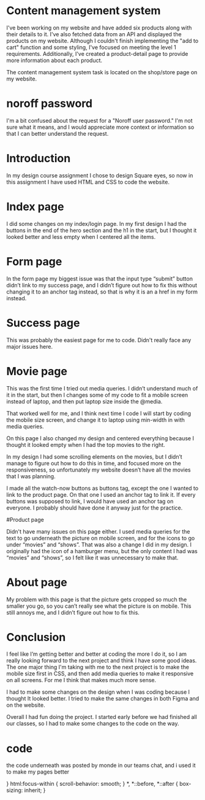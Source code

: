 # Content management system
I've been working on my website and have added six products along with their details to it. I've also fetched data from an API and displayed the products on my website. Although I couldn't finish implementing the "add to cart" function and some styling, I've focused on meeting the level 1 requirements. Additionally, I've created a product-detail page to provide more information about each product.

The content management system task is located on the shop/store page on my website.

# noroff password
I'm a bit confused about the request for a "Noroff user password." I'm not sure what it means, and I would appreciate more context or information so that I can better understand the request.







# Introduction 

 In my design course assignment I chose to design Square eyes, so now in this assignment I have used HTML and CSS to code the website. 

 # Index page 

I did some changes on my index/login page. In my first design I had the buttons in the end of the hero section and the h1 in the start, but I thought it looked better and less empty when I centered all the items. 

 # Form page 

In the form page my biggest issue was that the input type “submit” button didn’t link to my success page, and I didn’t figure out how to fix this without changing it to an anchor tag instead, so that is why it is an a href in my form instead.  

 # Success page 

This was probably the easiest page for me to code. Didn't really face any major issues here. 

 # Movie page 

This was the first time I tried out media queries. I didn’t understand much of it in the start, but then I changes some of my code to fit a mobile screen instead of laptop, and then put laptop size inside the @media.  

That worked well for me, and I think next time I code I will start by coding the mobile size screen, and change it to laptop using min-width in with media queries. 

On this page I also changed my design and centered everything because I thought it looked empty when I had the top movies to the right. 

In my design I had some scrolling elements on the movies, but I didn’t manage to figure out how to do this in time, and focused more on the responsiveness, so unfortunately my website doesn’t have all the movies that I was planning. 

I made all the watch-now buttons as buttons tag, except the one I wanted to link to the product page. On that one I used an anchor tag to link it. If every buttons was supposed to link, I would have used an anchor tag on everyone. I probably should have done it anyway just for the practice.  

 #Product page 

 Didn't have many issues on this page either. I used media queries for the text to go underneath the picture on mobile screen, and for the icons to go under “movies” and “shows”. That was also a change I did in my design. I originally had the icon of a hamburger menu, but the only content I had was “movies” and “shows”, so I felt like it was unnecessary to make that. 

 # About page 

My problem with this page is that the picture gets cropped so much the smaller you go, so you can’t really see what the picture is on mobile. This still annoys me, and I didn’t figure out how to fix this. 

 # Conclusion 

I feel like I’m getting better and better at coding the more I do it, so I am really looking forward to the next project and think I have some good ideas. The one major thing I'm taking with me to the next project is to make the mobile size first in CSS, and then add media queries to make it responsive on all screens. For me I think that makes much more sense. 

I had to make some changes on the design when I was coding because I thought It looked better. I tried to make the same changes in both Figma and on the website. 

Overall I had fun doing the project. I started early before we had finished all our classes, so I had to make some changes to the code on the way. 

# code
the code underneath was posted by monde in our teams chat, and i used it to make my pages better 

}
html:focus-within {
  scroll-behavior: smooth;
}
*,
*::before,
*::after {
  box-sizing: inherit;
}

